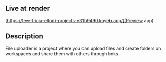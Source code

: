 ## Live at render

[https://few-tricia-eltoni-projects-e31b9490.koyeb.app/](Preview app)

## Description

File uploader is a project where you can upload files and create folders on workspaces and share them with others through links.
